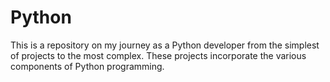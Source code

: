 # Python
This is a repository on my journey as a Python developer from the simplest of projects to the most complex.
These projects incorporate the various components of Python programming.  
